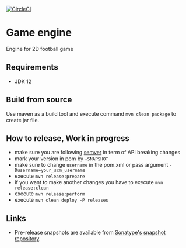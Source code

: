 [![CircleCI](https://circleci.com/gh/lipinskipawel/game-engine.svg?style=svg)](https://circleci.com/gh/lipinskipawel/game-engine)

# Game engine
Engine for 2D football game

## Requirements
 - JDK 12
 
## Build from source
Use maven as a build tool and execute command `mvn clean package` to create jar file.

## How to release, Work in progress
 - make sure you are following [semver](https://semver.org) in term of API breaking changes
 - mark your version in pom by `-SNAPSHOT`
 - make sure to change `username` in the pom.xml or pass argument `-Dusername=your_scm_username`
 - execute `mvn release:prepare`
 - if you want to make another changes you have to execute `mvn release:clean`
 - execute `mvn release:perform`
 - execute `mvn clean deploy -P releases`
 
## Links
 - Pre-release snapshots are available from [Sonatype's snapshot repository](https://oss.sonatype.org/content/repositories/snapshots/com/github/lipinskipawel/game-engine/). 
